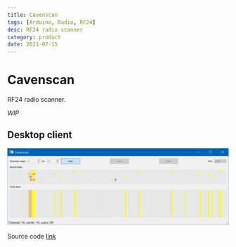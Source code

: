 ```yaml
---
title: Cavenscan
tags: [Arduino, Radio, RF24]
desc: RF24 radio scanner
category: product
date: 2021-07-15
---
```


# Cavenscan

RF24 radio scanner.

*WIP*

## Desktop client

![Python UI application](/resources/cavenscan-screenshot.png)

Source code
[link](https://github.com/cavensio/cavenscan/tree/master/cavenscan_desktop_client)
